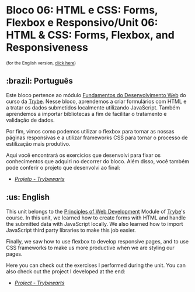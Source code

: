 # Bloco 06: HTML e CSS: Forms, Flexbox e Responsivo/Unit 06: HTML & CSS: Forms, Flexbox, and Responsiveness
<small>(for the English version, <a href="#en">click here</a>)</small>
<h2>:brazil: Português</h2>
<p>Este bloco pertence ao módulo <a href="https://github.com/raphaelalmeidamartins/trybe_exercicios/tree/main/1_fundamentos-do-desv-web" rel="prev">Fundamentos do Desenvolvimento Web</a> do curso da <a href="https://www.betrybe.com/">Trybe</a>. Nesse bloco, aprendemos a criar formulários com HTML e a tratar os dados submetidos localmente utilizando JavaScript. Também aprendemos a importar bibliotecas a fim de facilitar o tratamento e validação de dados.</p>
<p>Por fim, vimos como podemos utilizar o flexbox para tornar as nossas páginas responsivas e a utilizar frameworks CSS para tornar o processo de estilização mais produtivo.</p>
<p>Aqui você encontrará os exercícios que desenvolvi para fixar os conhecimentos que adquiri no decorrer do bloco. Além disso, você também pode conferir o projeto que desenvolvi ao final:</p>

- _[Projeto - Trybewarts]()_

<h2 id="en">:us: English</h2>
<p>This unit belongs to the <a href="https://github.com/raphaelalmeidamartins/trybe_exercicios/tree/main/1_fundamentos-do-desv-web">Principles of Web Development</a> Module of <a href="https://www.betrybe.com/">Trybe</a>'s course. In this unit, we learned how to create forms with HTML and handle the submitted data with JavaScript locally. We also learned how to import JavaScript third party libraries to make this job easier.</p>
<p>Finally, we saw how to use flexbox to develop responsive pages, and to use CSS frameworks to make us more productive when we are styling our pages.</p>
<p>Here you can check out the exercises I performed during the unit. You can also check out the project I developed at the end:</p>

- _[Project - Trybewarts]()_
